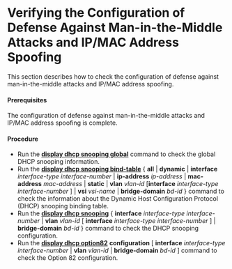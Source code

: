 Verifying the Configuration of Defense Against Man-in-the-Middle Attacks and IP/MAC Address Spoofing
====================================================================================================

This section describes how to check the configuration of defense against man-in-the-middle attacks and IP/MAC address spoofing.

#### Prerequisites

The configuration of defense against man-in-the-middle attacks and IP/MAC address spoofing is complete.


#### Procedure

* Run the [**display dhcp snooping global**](cmdqueryname=display+dhcp+snooping+global) command to check the global DHCP snooping information.
* Run the [**display dhcp snooping bind-table**](cmdqueryname=display+dhcp+snooping+bind-table) { **all** | **dynamic** | **interface** *interface-type* *interface-number* | **ip-address** *ip-address* | **mac-address** *mac-address* | **static** | **vlan** *vlan-id* [**interface** *interface-type* *interface-number* ] | **vsi** *vsi-name* | **bridge-domain** *bd-id* } command to check the information about the Dynamic Host Configuration Protocol (DHCP) snooping binding table.
* Run the [**display dhcp snooping**](cmdqueryname=display+dhcp+snooping) { **interface** *interface-type* *interface-number* | **vlan** *vlan-id* [ **interface** *interface-type* *interface-number* ] | **bridge-domain** *bd-id* } command to check the DHCP snooping configuration.
* Run the [**display dhcp option82**](cmdqueryname=display+dhcp+option82) **configuration** [ **interface** *interface-type* *interface-number* | **vlan** *vlan-id* | **bridge-domain** *bd-id* ] command to check the Option 82 configuration.